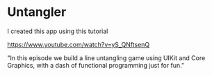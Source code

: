 # Untangler

I created this app using this tutorial

https://www.youtube.com/watch?v=yS_QNftsenQ

"In this episode we build a line untangling game using UIKit and Core Graphics, with a dash of functional programming just for fun."
